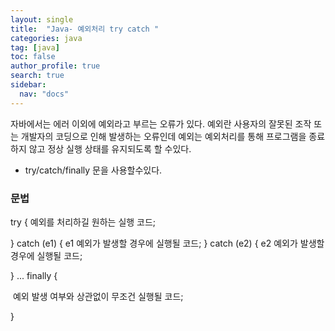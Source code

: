 ```yaml
---
layout: single
title:  "Java- 예외처리 try catch "
categories: java
tag: [java]
toc: false
author_profile: true
search: true
sidebar:
  nav: "docs"
---
```




자바에서는 에러 이외에 예외라고 부르는 오류가 있다. 예외란 사용자의 잘못된 조작 또는 개발자의 코딩으로 인해 발생하는 오류인데 예외는 예외처리를 통해 프로그램을 종료하지 않고 정상 실행 상태를 유지되도록 할 수있다.

- try/catch/finally 문을 사용할수있다.


### 문법

try {
    예외를 처리하길 원하는 실행 코드;

} catch (e1) {
    e1 예외가 발생할 경우에 실행될 코드;
} catch (e2) {
    e2 예외가 발생할 경우에 실행될 코드;

}
...
finally {

​	예외 발생 여부와 상관없이 무조건 실행될 코드;

}